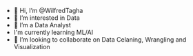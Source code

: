 - 👋 Hi, I’m @WilfredTagha
- 👀 I’m interested in Data
- 🌱 I’m a Data Analyst
-    I'm currently learning ML/AI
- 💞️ I’m looking to collaborate on Data Celaning, Wrangling and Visualization


<!---
WilfredTagha/WilfredTagha is a ✨ special ✨ repository because its `README.md` (this file) appears on your GitHub profile.
You can click the Preview link to take a look at your changes.
--->
